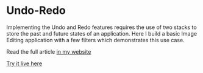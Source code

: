 # Undo-Redo

Implementing the Undo and Redo features requires the use of two stacks to store the past and future states of an application. Here I build a basic Image Editing application with a few filters which demonstrates this use case.  
  
Read the full article [in my website](https://viktorahmeti.me/stacks-and-the-undo-feature/)  
  
[Try it live here](https://viktorahmeti.github.io/Undo-Redo)